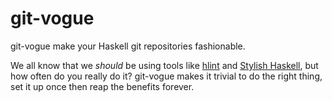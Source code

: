 git-vogue
=========

git-vogue make your Haskell git repositories fashionable.

We all know that we *should* be using tools like [hlint][1] and [Stylish Haskell][2], but how often do you really do it? git-vogue makes it trivial to do the right thing, set it up once then reap the benefits forever.

[1]: http://hackage.haskell.org/package/hlint
[2]: https://hackage.haskell.org/package/stylish-haskell
